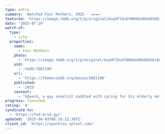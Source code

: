 ```yaml
---
type: entry
summary: 'Watched Four Mothers, 2025 - ★★★★'
featured: 'https://image.tmdb.org/t/p/original/bvpXFlOuSYN0AOo9KAd0XOEs8mX.jpg'
date: '2025-07-29'
watch-of:
  type:
    - cite
  properties:
    name:
      - Four Mothers
    photo:
      - 'https://image.tmdb.org/t/p/original/bvpXFlOuSYN0AOo9KAd0XOEs8mX.jpg'
    uid:
      - 'tmdb:1081196'
    url:
      - 'https://themoviedb.org/movie/1081196'
    published:
      - '2025'
    content:
      - "Edward, a gay novelist saddled with caring for his elderly mother, finally finds himself on the brink of literary success. With pressure to go on a US book tour mounting, the last thing Edward needs is his friends jetting off to Spain for an impromptu Pride holiday, leaving their mothers on his doorstep!\_Over a chaotic weekend, he has to juggle his burgeoning career with the care of four eccentric, combative, and wildly different ladies."
progress: finished
rating: '4'
syndicate-to:
  - 'https://fed.brid.gy/'
updated: '2025-08-03T06:16:12.307Z'
client_id: 'https://sparkles.sploot.com/'
---
```


